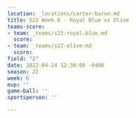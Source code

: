 ```yaml
---
location: _locations/carter-baron.md
title: S22 Week 6 - Royal Blue vs Olive
teams-score:
- team: _teams/s22-royal-blue.md
  score: 
- team: _teams/s22-olive.md
  score: 
field: "2"
date: 2022-04-24 12:30:00 -0400
season: 22
week: 6
mvp: ''
game-ball: ''
sportsperson: ''

---
```

